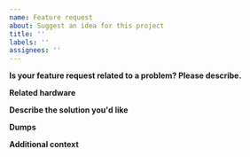```yaml
---
name: Feature request
about: Suggest an idea for this project
title: ''
labels: ''
assignees: ''
---
```


**Is your feature request related to a problem? Please describe.**

<!-- A clear and concise description of what the problem is. Ex. I'm always frustrated when [...] -->

**Related hardware**

<!-- If applicable, indicate the device(s) official product name (eg. TYXIA 5610). -->

**Describe the solution you'd like**

<!-- A clear and concise description of what you want to happen. -->

**Dumps**

<!--
To help speed up your issue, please provide a dump of your tydom configuration using node-tydom-client
```sh
npx tydom-client request /configs/file /devices/data /devices/meta /devices/cmeta --file tydom_output.json --username 001A25XXXXXX --password XXXXXX
```
Will create the file `tydom_output.json` to upload, you can use https://gist.github.com

An homebridge log with [debug enabled](https://github.com/mgcrea/homebridge-tydom#debug) while using the tydom official app (to trace working requests) can also help a lot.
-->

**Additional context**

<!-- Add any other context or screenshots about the feature request here. -->
